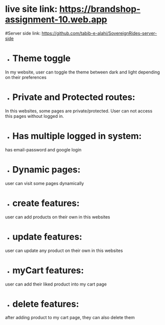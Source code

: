 # live site link: https://brandshop-assignment-10.web.app

#Server side link: https://github.com/tabib-e-alahi/SovereignRides-server-side

- # Theme toggle
In my website, user can toggle the theme between dark and light depending on their preferences

- # Private and Protected routes:
In this websites, some pages are private/protected. User can not access this pages without logged in.

- # Has multiple logged in system:
has email-password and google login 

- # Dynamic pages:
user can visit some pages dynamically

- # create features:
user can add products on their own in this websites

- # update features:
user can update any product on their own in this websites

- # myCart features:
user can add their liked product into my cart page

- # delete features:
after adding product to my cart page, they can also delete them
